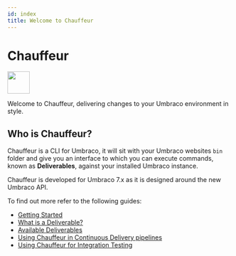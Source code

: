 ```yaml
---
id: index
title: Welcome to Chauffeur
---
```


# Chauffeur

<img src="https://cdn.rawgit.com/aaronpowell/Chauffeur/79c5d812/chauffeur_logo.svg" width="50" />

Welcome to Chauffeur, delivering changes to your Umbraco environment in style.

## Who is Chauffeur?

Chauffeur is a CLI for Umbraco, it will sit with your Umbraco websites `bin` folder and give you an interface to which you can execute commands, known as **Deliverables**, against your installed Umbraco instance.

Chauffeur is developed for Umbraco 7.x as it is designed around the new Umbraco API.

To find out more refer to the following guides:

* [Getting Started](getting-started.md)
* [What is a Deliverable?](what-is-a-deliverable.md)
* [Available Deliverables](available-deliverables.md)
* [Using Chauffeur in Continuous Delivery pipelines](chauffeur-cd.md)
* [Using Chauffeur for Integration Testing](testing-tools.md)
